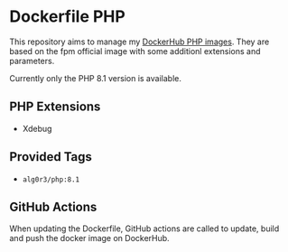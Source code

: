 # Dockerfile PHP

This repository aims to manage my [DockerHub PHP images](https://hub.docker.com/repository/docker/alg0r3/php). They are based on the fpm official image with some additionl extensions and parameters.

Currently only the PHP 8.1 version is available.

## PHP Extensions

- Xdebug

## Provided Tags

- `alg0r3/php:8.1`

## GitHub Actions

When updating the Dockerfile, GitHub actions are called to update, build and push the docker image on DockerHub.

